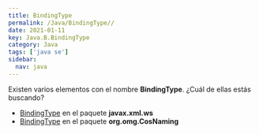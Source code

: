 ```yaml
---
title: BindingType
permalink: /Java/BindingType//
date: 2021-01-11
key: Java.B.BindingType
category: Java
tags: ['java se']
sidebar: 
  nav: java
---
```


Existen varios elementos con el nombre **BindingType**. ¿Cuál de ellas estás buscando?
<ul>
<li><a href="/Java/BindingType-javax-xml-ws/">BindingType</a> en el paquete <strong>javax.xml.ws</strong></li>
<li><a href="/Java/BindingType-org-omg-CosNaming/">BindingType</a> en el paquete <strong>org.omg.CosNaming</strong></li>
<ul>
